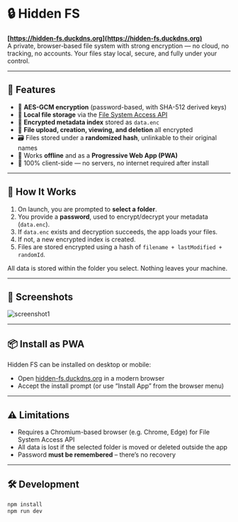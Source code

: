 # 🔒 Hidden FS

**[https://hidden-fs.duckdns.org](https://hidden-fs.duckdns.org)**  
A private, browser-based file system with strong encryption — no cloud, no tracking, no accounts. Your files stay local, secure, and fully under your control.

---

## 🚀 Features

- 🔐 **AES-GCM encryption** (password-based, with SHA-512 derived keys)
- 📁 **Local file storage** via the [File System Access API](https://developer.mozilla.org/en-US/docs/Web/API/File_System_Access_API)
- 🧠 **Encrypted metadata index** stored as `data.enc`
- 🔁 **File upload, creation, viewing, and deletion** all encrypted
- 🗃️ Files stored under a **randomized hash**, unlinkable to their original names
- 🧭 Works **offline** and as a **Progressive Web App (PWA)**
- 🧩 100% client-side — no servers, no internet required after install

---

## 🧪 How It Works

1. On launch, you are prompted to **select a folder**.
2. You provide a **password**, used to encrypt/decrypt your metadata (`data.enc`).
3. If `data.enc` exists and decryption succeeds, the app loads your files.
4. If not, a new encrypted index is created.
5. Files are stored encrypted using a hash of `filename + lastModified + randomId`.

All data is stored within the folder you select. Nothing leaves your machine.

---

## 📸 Screenshots

![screenshot1](https://hidden-fs.duckdns.org/screenshots/hiddenfs-preview.png)

---

## 📦 Install as PWA

Hidden FS can be installed on desktop or mobile:

- Open [hidden-fs.duckdns.org](https://hidden-fs.duckdns.org) in a modern browser
- Accept the install prompt (or use “Install App” from the browser menu)

---

## ⚠️ Limitations

- Requires a Chromium-based browser (e.g. Chrome, Edge) for File System Access API
- All data is lost if the selected folder is moved or deleted outside the app
- Password **must be remembered** – there’s no recovery

---

## 🛠️ Development

```bash
npm install
npm run dev
```
